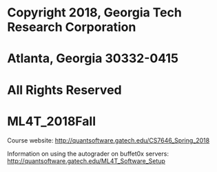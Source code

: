 # Copyright 2018, Georgia Tech Research Corporation    
# Atlanta, Georgia 30332-0415     
# All Rights Reserved  

# ML4T_2018Fall
Course website: http://quantsoftware.gatech.edu/CS7646_Spring_2018

Information on using the autograder on buffet0x servers: http://quantsoftware.gatech.edu/ML4T_Software_Setup


